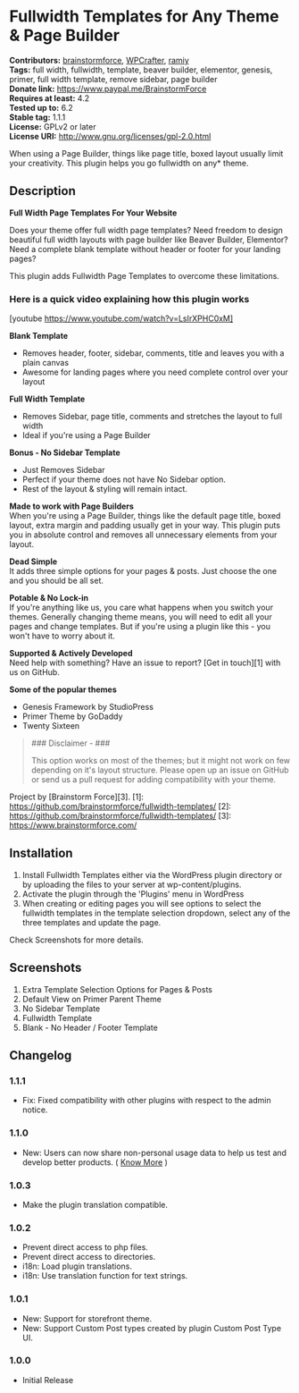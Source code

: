 # Fullwidth Templates for Any Theme & Page Builder #
**Contributors:** [brainstormforce](https://profiles.wordpress.org/brainstormforce), [WPCrafter](https://profiles.wordpress.org/WPCrafter), [ramiy](https://profiles.wordpress.org/ramiy)  
**Tags:** full width, fullwidth, template, beaver builder, elementor, genesis, primer, full width template, remove sidebar, page builder  
**Donate link:** https://www.paypal.me/BrainstormForce  
**Requires at least:** 4.2  
**Tested up to:** 6.2  
**Stable tag:** 1.1.1  
**License:** GPLv2 or later  
**License URI:** http://www.gnu.org/licenses/gpl-2.0.html  

When using a Page Builder, things like page title, boxed layout usually limit your creativity. This plugin helps you go fullwidth on any* theme.

## Description ##
**Full Width Page Templates For Your Website**

Does your theme offer full width page templates? Need freedom to design beautiful full width layouts with page builder like Beaver Builder, Elementor? Need a complete blank template without header or footer for your landing pages?

This plugin adds Fullwidth Page Templates to overcome these limitations.

### Here is a quick video explaining how this plugin works ###

[youtube https://www.youtube.com/watch?v=LsIrXPHC0xM]

**Blank Template**

*   Removes header, footer, sidebar, comments, title and leaves you with a plain canvas
*   Awesome for landing pages where you need complete control over your layout

**Full Width Template**  

*   Removes Sidebar, page title, comments and stretches the layout to full width
*   Ideal if you're using a Page Builder

**Bonus - No Sidebar Template**  

*   Just Removes Sidebar
*   Perfect if your theme does not have No Sidebar option.
*   Rest of the layout & styling will remain intact.

  
**Made to work with Page Builders**  
When you're using a Page Builder, things like the default page title, boxed layout, extra margin and padding usually get in your way. This plugin puts you in absolute control and removes all unnecessary elements from your layout.

**Dead Simple**  
It adds three simple options for your pages & posts. Just choose the one and you should be all set.

**Potable & No Lock-in**  
If you're anything like us, you care what happens when you switch your themes. Generally changing theme means, you will need to edit all your pages and change templates. But if you're using a plugin like this - you won't have to worry about it.

**Supported & Actively Developed**  
Need help with something? Have an issue to report? [Get in touch][1] with us on GitHub.

**Some of the popular themes**

*   Genesis Framework by StudioPress
*   Primer Theme by GoDaddy
*   Twenty Sixteen

<blockquote>
### Disclaimer - ###

This option works on most of the themes; but it might not work on few depending on it's layout structure.
Please open up an issue on GitHub or send us a pull request for adding compatibility with your theme.
<p></p>
</blockquote>

Project by [Brainstorm Force][3]. 
 [1]: https://github.com/brainstormforce/fullwidth-templates/
 [2]: https://github.com/brainstormforce/fullwidth-templates/
 [3]: https://www.brainstormforce.com/

## Installation ##

1.  Install Fullwidth Templates either via the WordPress plugin directory or by uploading the files to your server at wp-content/plugins.
2.  Activate the plugin through the 'Plugins' menu in WordPress
3.  When creating or editing pages you will see options to select the fullwidth templates in the template selection dropdown, select any of the three templates and update the page.

Check Screenshots for more details.

## Screenshots ##
1. Extra Template Selection Options for Pages & Posts
2. Default View on Primer Parent Theme
3. No Sidebar Template
4. Fullwidth Template
5. Blank - No Header / Footer Template

## Changelog ##

### 1.1.1 ###
- Fix: Fixed compatibility with other plugins with respect to the admin notice.

### 1.1.0 ###
- New: Users can now share non-personal usage data to help us test and develop better products. ( <a href="https://store.brainstormforce.com/usage-tracking/?utm_source=changelog&utm_medium=readme&utm_campaign=usage_tracking" target="_blank" rel="noopener">Know More</a> )

### 1.0.3 ###
- Make the plugin translation compatible.

### 1.0.2 ###
- Prevent direct access to php files.
- Prevent direct access to directories.
- i18n: Load plugin translations.
- i18n: Use translation function for text strings.

### 1.0.1 ###
- New: Support for storefront theme.
- New: Support Custom Post types created by plugin Custom Post Type UI.

### 1.0.0 ###
- Initial Release
